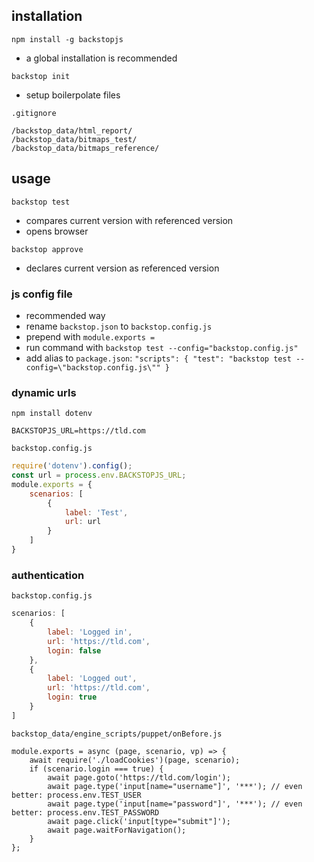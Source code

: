 ## installation

`npm install -g backstopjs`

- a global installation is recommended

`backstop init`

- setup boilerpolate files

`.gitignore`

```
/backstop_data/html_report/
/backstop_data/bitmaps_test/
/backstop_data/bitmaps_reference/
```

## usage

`backstop test`

- compares current version with referenced version
- opens browser

`backstop approve`

- declares current version as referenced version

### js config file

- recommended way
- rename `backstop.json` to `backstop.config.js`
- prepend with `module.exports = `
- run command with `backstop test --config="backstop.config.js"`
- add alias to `package.json`: `"scripts": { "test": "backstop test --config=\"backstop.config.js\"" }`

### dynamic urls

`npm install dotenv`

```.env
BACKSTOPJS_URL=https://tld.com
```

`backstop.config.js`

```js
require('dotenv').config();
const url = process.env.BACKSTOPJS_URL;
module.exports = {
    scenarios: [
        {
            label: 'Test',
            url: url
        }
    ]
}
```

### authentication

`backstop.config.js`

```js
scenarios: [
    {
        label: 'Logged in',
        url: 'https://tld.com',
        login: false
    },
    {
        label: 'Logged out',
        url: 'https://tld.com',
        login: true
    }
]
```

`backstop_data/engine_scripts/puppet/onBefore.js`

```
module.exports = async (page, scenario, vp) => {
    await require('./loadCookies')(page, scenario);
    if (scenario.login === true) {
        await page.goto('https://tld.com/login');
        await page.type('input[name="username"]', '***'); // even better: process.env.TEST_USER
        await page.type('input[name="password"]', '***'); // even better: process.env.TEST_PASSWORD
        await page.click('input[type="submit"]');
        await page.waitForNavigation();
    }
};
```
